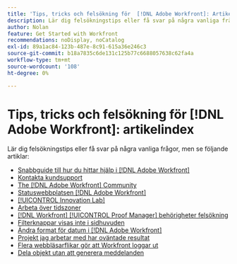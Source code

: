 ```yaml
---
title: 'Tips, tricks och felsökning för  [!DNL Adobe Workfront]: Artikelindex'
description: Lär dig felsökningstips eller få svar på några vanliga frågor, men granska artiklarna i det här avsnittet.
author: Nolan
feature: Get Started with Workfront
recommendations: noDisplay, noCatalog
exl-id: 89a1ac84-123b-487e-8c91-615a36e246c3
source-git-commit: b18a7835c6de131c125b77c6688057638c62fa4a
workflow-type: tm+mt
source-wordcount: '108'
ht-degree: 0%

---
```


# Tips, tricks och felsökning för [!DNL Adobe Workfront]: artikelindex

<!--Audited: 12/2024-->

Lär dig felsökningstips eller få svar på några vanliga frågor, men se följande artiklar:

* [Snabbguide till hur du hittar hjälp i  [!DNL Adobe Workfront]](../../workfront-basics/tips-tricks-and-troubleshooting/guide-for-help-in-workfront.md)
* [Kontakta kundsupport](../../workfront-basics/tips-tricks-and-troubleshooting/contact-customer-support.md)
* [The [!DNL Adobe Workfront] Community](../../workfront-basics/tips-tricks-and-troubleshooting/workfront-community.md)
* [Statuswebbplatsen  [!DNL Adobe Workfront] ](../../workfront-basics/tips-tricks-and-troubleshooting/understand-the-status-site.md)
* [[!UICONTROL Innovation Lab]](../../workfront-basics/tips-tricks-and-troubleshooting/idea-exchange.md)
* [Arbeta över tidszoner](../../workfront-basics/tips-tricks-and-troubleshooting/working-across-timezones.md)
* [[!DNL Workfront] [!UICONTROL Proof Manager] behörigheter felsökning](../../workfront-basics/tips-tricks-and-troubleshooting/wp-manager-permissions-troubleshooting.md)
* [Filterknappar visas inte i sidhuvuden](../../workfront-basics/tips-tricks-and-troubleshooting/filter-buttons-do-not-display-in-page-headers.md)
* [Ändra format för datum i  [!DNL Adobe Workfront]](../tips-tricks-and-troubleshooting/change-date-format-chrome.md)
* [Projekt jag arbetar med har oväntade resultat](../tips-tricks-and-troubleshooting/projects-im-on-filter-including-unexpected-results.md)
* [Flera webbläsarflikar gör att Workfront loggar ut](/help/quicksilver/workfront-basics/tips-tricks-and-troubleshooting/multiple-browser-tabs-cause-logout.md)
* [Dela objekt utan att generera meddelanden](/help/quicksilver/workfront-basics/tips-tricks-and-troubleshooting/how-to-share-objects-without-sending-out-notifications.md)
